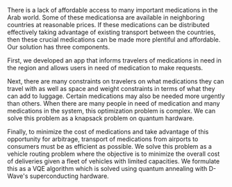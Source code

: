 There is a lack of affordable access to many important medications in the Arab world. Some of these medicationsa are available in neighboring countries at reasonable prices. If these medications can be distributed effectively taking advantage of existing transport between the countries, then these crucial medications can be made more plentiful and affordable. 
Our solution has three components.

First, we developed an app that informs travelers of medications in need in the region and allows users in need of medication to make requests.

Next, there are many constraints on travelers on what medications they can travel with as well as space and weight constraints in terms of what they can add to luggage. Certain medications may also be needed more urgently than others. When there are many people in need of medication and many medications in the system, this optimization problem is complex. We can solve this problem as a knapsack problem on quantum hardware.

Finally, to minimize the cost of medications and take advantage of this opportunity for arbitrage, transport of medications from airports to consumers must be as efficient as possible. We solve this problem as a vehicle routing problem where the objective is to minimize the overall cost of deliveries given a fleet of vehicles with limited capacities. We formulate this as a VQE algorithm which is solved using quantum annealing with D-Wave's superconducting hardware.